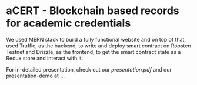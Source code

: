 # aCERT - Blockchain based records for academic credentials

We used MERN stack to build a fully functional website and on top of that, used Truffle, as the backend, to write and deploy smart contract on Ropsten Testnet and Drizzle, as the frontend, to get the smart contract state as a Redux store and interact with it. 

For in-detailed presentation, check out our *presentation.pdf* and our presentation-demo at ...
